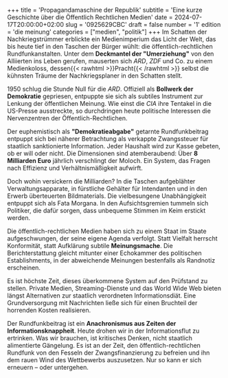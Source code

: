 +++
title = 'Propagandamaschine der Republik'
subtitle = 'Eine kurze Geschichte über die Öffentlich Rechtlichen Medien'
date = 2024-07-17T20:00:00+02:00
slug = '0925629CBC'
draft = false
number = '1'
edition = 'die meinung'
categories = ["medien", "politik"]
+++
Im Schatten der Nachkriegstrümmer erblickte ein Medienimperium das Licht der Welt, das bis heute tief in den Taschen der Bürger wühlt: die öffentlich-rechtlichen Rundfunkanstalten. Unter dem **Deckmantel der "Umerziehung"** von den Alliierten ins Leben gerufen, mauserten sich _ARD_, _ZDF_ und Co. zu einem Medienkoloss, dessen{{< rawhtml >}}<span style="color: var(--n);">Pracht</span>{{< /rawhtml >}} selbst die kühnsten Träume der Nachkriegsplaner in den Schatten stellt.

1950 schlug die Stunde Null für die _ARD_. Offiziell als **Bollwerk der Demokratie** gepriesen, entpuppte sie sich als subtiles Instrument zur Lenkung der öffentlichen Meinung. Wie einst die _CIA_ ihre Tentakel in die US-Presse ausstreckte, so durchdringen heute politische Interessen die Nervenzentren der Öffentlich-Rechtlichen.

Der euphemistisch als **"Demokratieabgabe"** getarnte Rundfunkbeitrag entpuppt sich bei näherer Betrachtung als verkappte Zwangssteuer für staatlich sanktionierte Information. Jeder Haushalt wird zur Kasse gebeten, ob er will oder nicht. Die Dimensionen sind atemberaubend: Über **8 Milliarden Euro** jährlich verschlingt der Moloch. Ein System, das Fragen nach Effizienz und Verhältnismäßigkeit aufwirft.

Doch wohin versickern die Milliarden? In die Taschen aufgeblähter Verwaltungsapparate, in fürstliche Gehälter für Intendanten und in den Erwerb überteuerten Bildmaterials. Die vielbesungene Unabhängigkeit entpuppt sich als Fata Morgana. In den Aufsichtsgremien tummeln sich Politiker, die dafür sorgen, dass unbequeme Stimmen im Keim erstickt werden.

Die öffentlich-rechtlichen Medien haben sich zu einem Staat im Staate aufgeschwungen, der seine eigene Agenda verfolgt. Statt Vielfalt herrscht Konformität, statt Aufklärung subtile **Meinungsmache**. Die Berichterstattung gleicht mitunter einer Echokammer des politischen Establishments, in der abweichende Meinungen bestenfalls als Randnotiz erscheinen.

Es ist höchste Zeit, dieses überkommene System auf den Prüfstand zu stellen. Private Medien, Streaming-Dienste und das World Wide Web bieten längst Alternativen zur staatlich verordneten Informationsdiät. Eine Grundversorgung mit Nachrichten ließe sich für einen Bruchteil der horrenden Kosten realisieren.

Der Rundfunkbeitrag ist ein **Anachronismus aus Zeiten der Informationsknappheit**. Heute drohen wir in der Informationsflut zu ertrinken. Was wir brauchen, ist kritisches Denken, nicht staatlich alimentierte Gängelung. Es ist an der Zeit, den öffentlich-rechtlichen Rundfunk von den Fesseln der Zwangsfinanzierung zu befreien und ihn dem rauen Wind des Wettbewerbs auszusetzen. Nur so kann er sich erneuern – oder untergehen.
